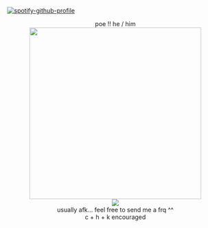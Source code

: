 [![spotify-github-profile](https://spotify-github-profile.kittinanx.com/api/view?uid=12163410715&cover_image=true&theme=natemoo-re&show_offline=false&background_color=121212&interchange=false&bar_color=000000&bar_color_cover=false)](https://github.com/kittinan/spotify-github-profile)
<p align="center">
poe !!
  he / him
  <br>
  <img src="https://media1.tenor.com/m/erquMdvlHqEAAAAd/the-monkees-mike-nesmith.gif" width="400" height="400"/>
  <br>
  <img src="https://64.media.tumblr.com/f511f09a2b50c7b840f6a1dfc3e3c197/4d29be90554a3717-6c/s400x600/1094caea92d018f1aefc91b9d9a5061da003cde5.pnj"/>
  <br>
    usually afk... feel free to send me a frq ^^
  <br>
  c + h + k encouraged 
</p>
